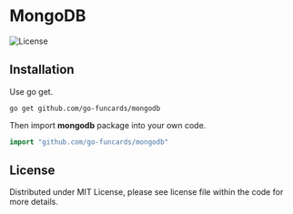 # MongoDB

![License](https://img.shields.io/dub/l/vibe-d.svg)

## Installation

Use go get.

```shell
go get github.com/go-funcards/mongodb
```

Then import **mongodb** package into your own code.

```go
import "github.com/go-funcards/mongodb"
```

## License

Distributed under MIT License, please see license file within the code for more details.

